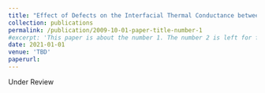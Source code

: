 ```yaml
---
title: "Effect of Defects on the Interfacial Thermal Conductance between n-Heneicosane in Solid and Liquid Phases and a Graphene Monolayer"
collection: publications
permalink: /publication/2009-10-01-paper-title-number-1
#excerpt: 'This paper is about the number 1. The number 2 is left for future work.'
date: 2021-01-01
venue: 'TBD'
paperurl: 
---
```


Under Review